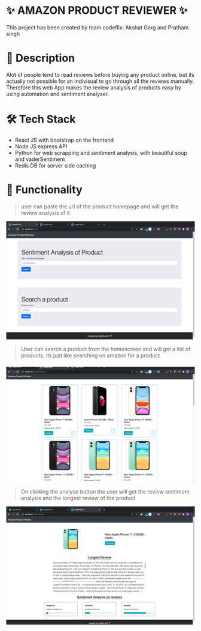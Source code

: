 # ✨ AMAZON PRODUCT REVIEWER ✨
This project has been created by team codeflix: Akshat Garg and Pratham singh

# 📕 Description

Alot of people tend to read reviews before buying any product online, but its actually not possible for an indivisual to go through all the reviews manually.
Therefore this web App makes the review analysis of products easy by using automation and sentiment analyser.

# 🛠 Tech Stack

- React JS with bootstrap on the frontend
- Node JS express API
- Python for web scrapping and sentiment analysis, with beautiful soup and vaderSentiment
- Redis DB for server side caching

# 🐳 Functionality
> user can paste the url of the product homepage and will get the review analysis of it

![HomePage](https://github.com/akshatgarg12/IEEE-MEGA-PROJECT-2020/blob/master/screenshots/home_page.png)

> User can search a product from the homescreen and will get a list of products, its just like searching on amazon for a product

![ProductsPage](https://github.com/akshatgarg12/IEEE-MEGA-PROJECT-2020/blob/master/screenshots/products_search_page.png)

> On clicking the analyse button the user will get the review sentiment analysis and the longest review of the product

![ReviewPage](https://github.com/akshatgarg12/IEEE-MEGA-PROJECT-2020/blob/master/screenshots/product_review_page.png)

